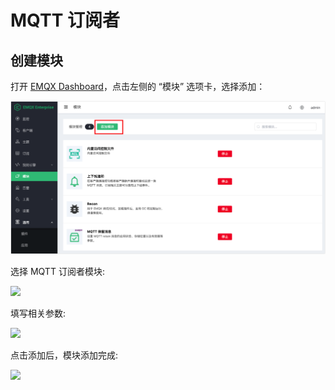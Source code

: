 # MQTT 订阅者

## 创建模块

打开 [EMQX Dashboard](http://127.0.0.1:18083/#/modules)，点击左侧的 “模块” 选项卡，选择添加：

![image-20200927213049265](./assets/modules.png)

选择 MQTT 订阅者模块:

![](./assets/mqtt_subscriber1.png)


填写相关参数:

![](./assets/mqtt_subscriber2.png)

点击添加后，模块添加完成:

![](./assets/mqtt_subscriber3.png)